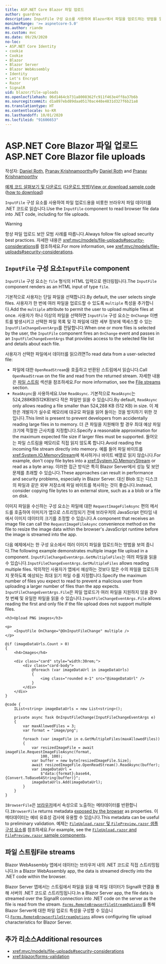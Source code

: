 ```yaml
---
title: ASP.NET Core Blazor 파일 업로드
author: guardrex
description: InputFile 구성 요소를 사용하여 Blazor에서 파일을 업로드하는 방법을 알아봅니다.
monikerRange: '>= aspnetcore-5.0'
ms.author: riande
ms.custom: mvc
ms.date: 09/29/2020
no-loc:
- ASP.NET Core Identity
- cookie
- Cookie
- Blazor
- Blazor Server
- Blazor WebAssembly
- Identity
- Let's Encrypt
- Razor
- SignalR
uid: blazor/file-uploads
ms.openlocfilehash: 06d1464cb731a8008362fc911f463e4ff8a37b6b
ms.sourcegitcommit: d1a897ebd89daa05170ac448e4831d327f6b21a8
ms.translationtype: HT
ms.contentlocale: ko-KR
ms.lasthandoff: 10/01/2020
ms.locfileid: "91606653"
---
```

# <a name="aspnet-core-no-locblazor-file-uploads"></a><span data-ttu-id="397e6-103">ASP.NET Core Blazor 파일 업로드</span><span class="sxs-lookup"><span data-stu-id="397e6-103">ASP.NET Core Blazor file uploads</span></span>

<span data-ttu-id="397e6-104">작성자: [Daniel Roth](https://github.com/danroth27), [Pranav Krishnamoorthy](https://github.com/pranavkm)</span><span class="sxs-lookup"><span data-stu-id="397e6-104">By [Daniel Roth](https://github.com/danroth27) and [Pranav Krishnamoorthy](https://github.com/pranavkm)</span></span>

<span data-ttu-id="397e6-105">[예제 코드 살펴보기 및 다운로드](https://github.com/dotnet/AspNetCore.Docs/tree/master/aspnetcore/blazor/file-uploads/samples/) ([다운로드 방법](xref:index#how-to-download-a-sample))</span><span class="sxs-lookup"><span data-stu-id="397e6-105">[View or download sample code](https://github.com/dotnet/AspNetCore.Docs/tree/master/aspnetcore/blazor/file-uploads/samples/) ([how to download](xref:index#how-to-download-a-sample))</span></span>

<span data-ttu-id="397e6-106">`InputFile` 구성 요소를 사용하여 파일 업로드용을 비롯한 브라우저 파일 데이터를 .NET 코드로 읽습니다.</span><span class="sxs-lookup"><span data-stu-id="397e6-106">Use the `InputFile` component to read browser file data into .NET code, including for file uploads.</span></span>

> [!WARNING]
> <span data-ttu-id="397e6-107">항상 파일 업로드 보안 모범 사례를 따릅니다.</span><span class="sxs-lookup"><span data-stu-id="397e6-107">Always follow file upload security best practices.</span></span> <span data-ttu-id="397e6-108">자세한 내용은 <xref:mvc/models/file-uploads#security-considerations>를 참조하세요.</span><span class="sxs-lookup"><span data-stu-id="397e6-108">For more information, see <xref:mvc/models/file-uploads#security-considerations>.</span></span>

## <a name="inputfile-component"></a><span data-ttu-id="397e6-109">`InputFile` 구성 요소</span><span class="sxs-lookup"><span data-stu-id="397e6-109">`InputFile` component</span></span>

<span data-ttu-id="397e6-110">`InputFile` 구성 요소는 `file` 형식의 HTML 입력으로 렌더링됩니다.</span><span class="sxs-lookup"><span data-stu-id="397e6-110">The `InputFile` component renders as an HTML input of type `file`.</span></span>

<span data-ttu-id="397e6-111">기본적으로 사용자는 단일 파일을 선택합니다.</span><span class="sxs-lookup"><span data-stu-id="397e6-111">By default, the user selects single files.</span></span> <span data-ttu-id="397e6-112">사용자가 한 번에 여러 파일을 업로드할 수 있도록 `multiple` 특성을 추가합니다.</span><span class="sxs-lookup"><span data-stu-id="397e6-112">Add the `multiple` attribute to permit the user to upload multiple files at once.</span></span> <span data-ttu-id="397e6-113">사용자가 하나 이상의 파일을 선택하면 `InputFile` 구성 요소는 `OnChange` 이벤트를 발생시키고 선택한 파일 목록 및 각 파일에 대한 세부 정보에 액세스할 수 있는 `InputFileChangeEventArgs`를 전달합니다.</span><span class="sxs-lookup"><span data-stu-id="397e6-113">When one or more files is selected by the user, the `InputFile` component fires an `OnChange` event and passes in an `InputFileChangeEventArgs` that provides access to the selected file list and details about each file.</span></span>

<span data-ttu-id="397e6-114">사용자가 선택한 파일에서 데이터를 읽으려면</span><span class="sxs-lookup"><span data-stu-id="397e6-114">To read data from a user-selected file:</span></span>

* <span data-ttu-id="397e6-115">파일에 대한 `OpenReadStream`을 호출하고 반환된 스트림에서 읽습니다.</span><span class="sxs-lookup"><span data-stu-id="397e6-115">Call `OpenReadStream` on the file and read from the returned stream.</span></span> <span data-ttu-id="397e6-116">자세한 내용은 [파일 스트림](#file-streams) 섹션을 참조하세요.</span><span class="sxs-lookup"><span data-stu-id="397e6-116">For more information, see the [File streams](#file-streams) section.</span></span>
* <span data-ttu-id="397e6-117">`ReadAsync`을 사용하세요.</span><span class="sxs-lookup"><span data-stu-id="397e6-117">Use `ReadAsync`.</span></span> <span data-ttu-id="397e6-118">기본적으로 `ReadAsync`는 524,288KB(512KB)보다 작은 파일만 읽을 수 있습니다.</span><span class="sxs-lookup"><span data-stu-id="397e6-118">By default, `ReadAsync` only allows reading a file smaller than 524,288 KB (512 KB) in size.</span></span> <span data-ttu-id="397e6-119">이 제한은 개발자가 실수로 메모리에 대규모 파일을 읽어 들이는 것을 방지하기 위한 것입니다.</span><span class="sxs-lookup"><span data-stu-id="397e6-119">This limit is present to prevent developers from accidentally reading large files in to memory.</span></span> <span data-ttu-id="397e6-120">더 큰 파일을 지원해야 할 경우 최대 예상 파일 크기에 적절한 근사치를 지정합니다.</span><span class="sxs-lookup"><span data-stu-id="397e6-120">Specify a reasonable approximation for the maximum expected file size if larger files must be supported.</span></span> <span data-ttu-id="397e6-121">들어오는 파일 스트림을 메모리로 직접 읽지 않도록 합니다.</span><span class="sxs-lookup"><span data-stu-id="397e6-121">Avoid reading the incoming file stream directly into memory.</span></span> <span data-ttu-id="397e6-122">예를 들어 파일 바이트를 <xref:System.IO.MemoryStream>에 복사하거나 바이트 배열로 읽지 않습니다.</span><span class="sxs-lookup"><span data-stu-id="397e6-122">For example, don't copy file bytes into a <xref:System.IO.MemoryStream> or read as a byte array.</span></span> <span data-ttu-id="397e6-123">이러한 접근 방식은 특히 Blazor Server에서 성능 및 보안 문제를 초래할 수 있습니다.</span><span class="sxs-lookup"><span data-stu-id="397e6-123">These approaches can result in performance and security problems, especially in Blazor Server.</span></span> <span data-ttu-id="397e6-124">대신 Blob 또는 디스크의 파일과 같은 외부 저장소에 파일 바이트를 복사하는 것이 좋습니다.</span><span class="sxs-lookup"><span data-stu-id="397e6-124">Instead, consider copying file bytes to an external store, such as a a blob or a file on disk.</span></span>

<span data-ttu-id="397e6-125">이미지 파일을 수신하는 구성 요소는 파일에 대한 `RequestImageFileAsync` 편의 메서드를 호출하여 이미지가 앱으로 스트리밍되기 전에 브라우저의 JavaScript 런타임 내에서 이미지 데이터의 크기를 조정할 수 있습니다.</span><span class="sxs-lookup"><span data-stu-id="397e6-125">A component that receives an image file can call the `RequestImageFileAsync` convenience method on the file to resize the image data within the browser's JavaScript runtime before the image is streamed into the app.</span></span>

<span data-ttu-id="397e6-126">다음 예제에서는 한 구성 요소에서 여러 이미지 파일을 업로드하는 방법을 보여 줍니다.</span><span class="sxs-lookup"><span data-stu-id="397e6-126">The following example demonstrates multiple image file upload in a component.</span></span> <span data-ttu-id="397e6-127">`InputFileChangeEventArgs.GetMultipleFiles`는 여러 파일을 읽을 수 있습니다.</span><span class="sxs-lookup"><span data-stu-id="397e6-127">`InputFileChangeEventArgs.GetMultipleFiles` allows reading multiple files.</span></span> <span data-ttu-id="397e6-128">악의적인 사용자가 앱에서 예상하는 것보다 많은 수의 파일을 업로드하지 못하도록 예상되는 최대 읽기 파일 수를 지정합니다.</span><span class="sxs-lookup"><span data-stu-id="397e6-128">Specify the maximum number of files you expect to read to prevent a malicious user from uploading a larger number of files than the app expects.</span></span> <span data-ttu-id="397e6-129">`InputFileChangeEventArgs.File`은 파일 업로드가 여러 파일을 지원하지 않을 경우 첫 번째 및 유일한 파일을 읽을 수 있습니다.</span><span class="sxs-lookup"><span data-stu-id="397e6-129">`InputFileChangeEventArgs.File` allows reading the first and only file if the file upload does not support multiple files.</span></span>

```razor
<h3>Upload PNG images</h3>

<p>
    <InputFile OnChange="@OnInputFileChange" multiple />
</p>

@if (imageDataUrls.Count > 0)
{
    <h4>Images</h4>

    <div class="card" style="width:30rem;">
        <div class="card-body">
            @foreach (var imageDataUrl in imageDataUrls)
            {
                <img class="rounded m-1" src="@imageDataUrl" />
            }
        </div>
    </div>
}

@code {
    IList<string> imageDataUrls = new List<string>();

    private async Task OnInputFileChange(InputFileChangeEventArgs e)
    {
        var maxAllowedFiles = 3;
        var format = "image/png";

        foreach (var imageFile in e.GetMultipleFiles(maxAllowedFiles))
        {
            var resizedImageFile = await imageFile.RequestImageFileAsync(format, 
                100, 100);
            var buffer = new byte[resizedImageFile.Size];
            await resizedImageFile.OpenReadStream().ReadAsync(buffer);
            var imageDataUrl = 
                $"data:{format};base64,{Convert.ToBase64String(buffer)}";
            imageDataUrls.Add(imageDataUrl);
        }
    }
}
```

<span data-ttu-id="397e6-130">`IBrowserFile`은 [브라우저](https://developer.mozilla.org/docs/Web/API/File#Instance_properties)에서 속성으로 노출하는 메타데이터를 반환합니다.</span><span class="sxs-lookup"><span data-stu-id="397e6-130">`IBrowserFile` returns metadata [exposed by the browser](https://developer.mozilla.org/docs/Web/API/File#Instance_properties) as properties.</span></span> <span data-ttu-id="397e6-131">이 메타데이터는 예비 유효성 검사에 유용할 수 있습니다.</span><span class="sxs-lookup"><span data-stu-id="397e6-131">This metadata can be useful to preliminary validation.</span></span> <span data-ttu-id="397e6-132">예제는 [`FileUpload.razor` 및 `FilePreview.razor` 샘플 구성 요소](https://github.com/dotnet/AspNetCore.Docs/tree/master/aspnetcore/blazor/file-uploads/samples/)를 참조하세요.</span><span class="sxs-lookup"><span data-stu-id="397e6-132">For example, see the [`FileUpload.razor` and `FilePreview.razor` sample components](https://github.com/dotnet/AspNetCore.Docs/tree/master/aspnetcore/blazor/file-uploads/samples/).</span></span>

## <a name="file-streams"></a><span data-ttu-id="397e6-133">파일 스트림</span><span class="sxs-lookup"><span data-stu-id="397e6-133">File streams</span></span>

<span data-ttu-id="397e6-134">Blazor WebAssembly 앱에서 데이터는 브라우저 내의 .NET 코드로 직접 스트리밍됩니다.</span><span class="sxs-lookup"><span data-stu-id="397e6-134">In a Blazor WebAssembly app, the data is streamed directly into the .NET code within the browser.</span></span>

<span data-ttu-id="397e6-135">Blazor Server 앱에서는 스트림에서 파일을 읽을 때 파일 데이터가 SignalR 연결을 통해 서버의 .NET 코드로 스트리밍됩니다.</span><span class="sxs-lookup"><span data-stu-id="397e6-135">In a Blazor Server app, the file data is streamed over the SignalR connection into .NET code on the server as the file is read from the stream.</span></span> <span data-ttu-id="397e6-136">[`Forms.RemoteBrowserFileStreamOptions`](https://github.com/dotnet/aspnetcore/blob/master/src/Components/Web/src/Forms/InputFile/RemoteBrowserFileStreamOptions.cs)를 통해 Blazor Server에 대한 파일 업로드 특성을 구성할 수 있습니다.</span><span class="sxs-lookup"><span data-stu-id="397e6-136">[`Forms.RemoteBrowserFileStreamOptions`](https://github.com/dotnet/aspnetcore/blob/master/src/Components/Web/src/Forms/InputFile/RemoteBrowserFileStreamOptions.cs) allows configuring file upload characteristics for Blazor Server.</span></span>

## <a name="additional-resources"></a><span data-ttu-id="397e6-137">추가 리소스</span><span class="sxs-lookup"><span data-stu-id="397e6-137">Additional resources</span></span>

* <xref:mvc/models/file-uploads#security-considerations>
* <xref:blazor/forms-validation>
